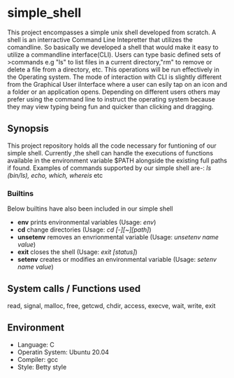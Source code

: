 # simple_shell
This project encompasses a simple unix shell developed from scratch. A shell is an interractive Command Line Intepretter that utilizes the comandline. So basically  we developed a shell that would make it easy to utilize a commandline interface(CLI).
Users can type basic defined sets of >commands e.g "ls" to list files in a current directory,"rm" to remove or delete a file from a directory, etc. This operations will be run effectively in the Operating system. The mode of interaction with CLI is slightly different from the Graphical User iInterface where a user can esily tap on an icon and a folder or an application opens. Depending on different users  others may prefer using the command line to instruct the operating system because they may view typing being fun and quicker than clicking and dragging.

## Synopsis
This project repository holds all the code necessary for  funtioning of our simple shell. Currently ,the shell  can handle the executions of  functions available in the environment variable  $PATH alongside the existing full paths if found. Examples of commands supported by our simple shell are-:
*ls (bin/ls), echo, which, whereis* etc

### Builtins
Below builtins have also been included in our simple shell
* **env** prints environmental variables (Usage: *env*)
* **cd** change directories (Usage: *cd [-][~][path]*)
* **unsetenv** removes an envrionmental variable (Usage: *unsetenv name value*)
* **exit** closes the shell (Usage: *exit [status]*)
* **setenv** creates or modifies an environmental variable (Usage: *setenv name value*)
## System calls / Functions used 
read, signal, malloc, free, getcwd, chdir, access, execve, wait, write, exit

## Environment
* Language: C
* Operatin System: Ubuntu 20.04
* Compiler: gcc 
* Style: Betty style
